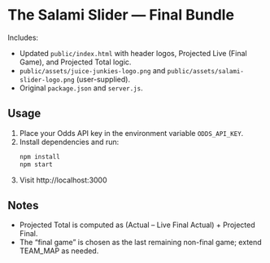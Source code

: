 # The Salami Slider — Final Bundle

Includes:
- Updated `public/index.html` with header logos, Projected Live (Final Game), and Projected Total logic.
- `public/assets/juice-junkies-logo.png` and `public/assets/salami-slider-logo.png` (user-supplied).
- Original `package.json` and `server.js`.

## Usage

1. Place your Odds API key in the environment variable `ODDS_API_KEY`.
2. Install dependencies and run:
   ```bash
   npm install
   npm start
   ```
3. Visit http://localhost:3000

## Notes

- Projected Total is computed as (Actual – Live Final Actual) + Projected Final.
- The “final game” is chosen as the last remaining non-final game; extend TEAM_MAP as needed.
